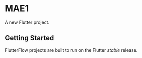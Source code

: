 # MAE1

A new Flutter project.

## Getting Started

FlutterFlow projects are built to run on the Flutter _stable_ release.
